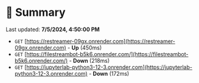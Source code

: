 # 📖 Summary
Last updated: **7/5/2024, 4:50:00 PM**

- `GET` [https://restreamer-09gx.onrender.com](https://restreamer-09gx.onrender.com) - **Up** (450ms)
- `GET` [https://filestreambot-b5k6.onrender.com/](https://filestreambot-b5k6.onrender.com/) - **Down** (218ms)
- `GET` [https://jupyterlab-python3-12-3.onrender.com](https://jupyterlab-python3-12-3.onrender.com) - **Down** (172ms)
